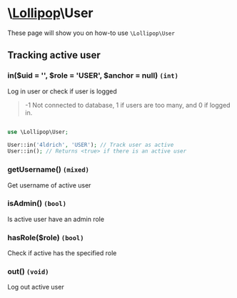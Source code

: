 # \\[Lollipop](https://github.com/jabernardo/lollipop-php)\User

These page will show you on how-to use ```\Lollipop\User``` 

## Tracking active user

### in($uid = '', $role = 'USER', $anchor = null) ```(int)```
Log in user or check if user is logged

> -1 Not connected to database, 1 if users are too many, and 0 if logged in.

```php

use \Lollipop\User;

User::in('4ldrich', 'USER'); // Track user as active
User::in(); // Returns <true> if there is an active user


```

### getUsername() ```(mixed)```
Get username of active user

### isAdmin() ```(bool)```
Is active user have an admin role

### hasRole($role) ```(bool)```
Check if active has the specified role

### out() ```(void)```
Log out active user
